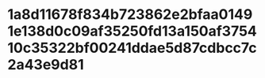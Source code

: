 # 1a8d11678f834b723862e2bfaa01491e138d0c09af35250fd13a150af375410c35322bf00241ddae5d87cdbcc7c2a43e9d81